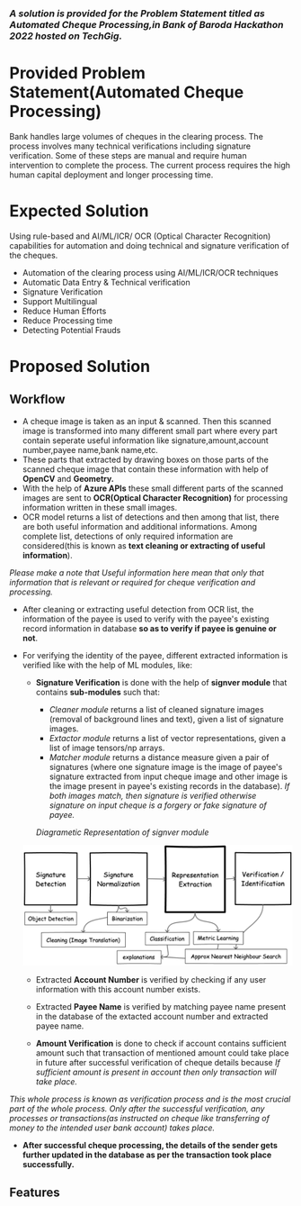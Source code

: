 ### _A solution is provided for the Problem Statement titled as Automated Cheque Processing,in Bank of Baroda Hackathon 2022 hosted on TechGig._

# Provided Problem Statement(Automated Cheque Processing)

Bank handles large volumes of cheques in the clearing process. The process involves many technical verifications including signature verification. Some of these steps are manual and require human intervention to complete the process. The current process requires the high human capital deployment and longer processing time.

# Expected Solution

Using rule-based and AI/ML/ICR/ OCR (Optical Character Recognition) capabilities for automation and doing technical and signature verification of the cheques.
* Automation of the clearing process using AI/ML/ICR/OCR techniques
* Automatic Data Entry & Technical verification
* Signature Verification
* Support Multilingual
* Reduce Human Efforts
* Reduce Processing time
* Detecting Potential Frauds

# Proposed Solution

## Workflow

* A cheque image is taken as an input & scanned. Then this scanned image is transformed into many different small part where every part contain seperate useful information like signature,amount,account number,payee name,bank name,etc. 
* These parts that extracted by drawing boxes on those parts of the scanned cheque image that contain these information with help of __OpenCV__ and __Geometry.__
* With the help of __Azure APIs__ these small different parts of the scanned images are sent to __OCR(Optical Character Recognition)__ for  processing information written in these small images.
* OCR model returns a list of detections and then among that list, there are both useful information and additional informations. Among complete list, detections of only required information are considered(this is  known as __text cleaning or extracting of useful information__).

_Please make a note that Useful information here mean that only that information that is relevant or required for cheque verification and processing._

* After cleaning or extracting useful detection from OCR list, the information of the payee is used to verify with the payee's existing record information in database __so as to verify if payee is genuine or not__. 

* For verifying the identity of the payee, different extracted information is verified like with the help of ML modules, like:

  * __Signature Verification__ is done with the help of __signver module__ that contains __sub-modules__ such that:
 
    * _Cleaner module_ returns a list of cleaned signature images (removal of background lines and text), given a list of signature images.
    * _Extactor module_ returns a list of vector representations, given a list of image tensors/np arrays.
    * _Matcher module_ returns a distance measure given a pair of signatures (where one signature image is the image of payee's signature extracted from input cheque image and other image is the image present in payee's existing records in the database). _If both images match, then signature is verified otherwise signature on input cheque is a forgery or fake signature of payee._

    _Diagrametic Representation of signver module_

  ![signature verification](https://raw.githubusercontent.com/fastforwardlabs/signver/main/docs/images/signature_pipeline.png)
  
   * Extracted __Account Number__ is verified by checking if any user information with this account number exists.
  
   * Extracted __Payee Name__ is verified by matching payee name present in the database of the extacted account number and extracted payee name.
   * __Amount Verification__ is done to check if account contains sufficient amount such that transaction of mentioned amount could take place in future after successful verification of cheque details because _If sufficient amount is present in account then only transaction will take place._

_This whole process is known as verification process and is the most crucial part of the whole process. Only after the successful verification, any processes or transactions(as instructed on cheque like transferring of money to the intended user bank account) takes place._

* __After successful cheque processing, the details of the sender gets further updated in the database as per the transaction took place successfully.__

## Features
